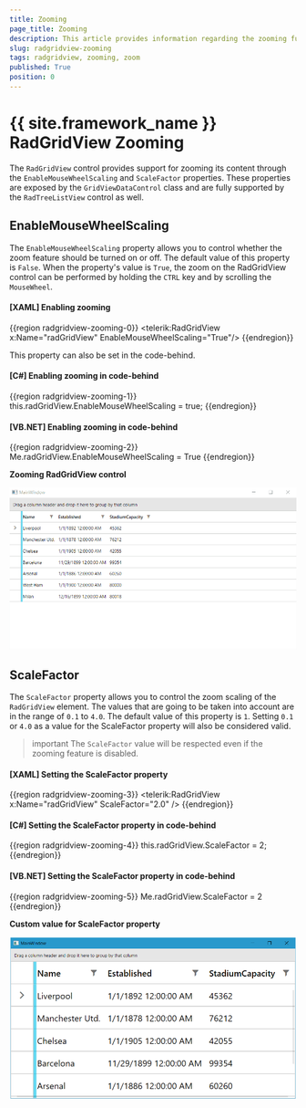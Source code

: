 ```yaml
---
title: Zooming
page_title: Zooming
description: This article provides information regarding the zooming functionality of the RadGridView control.
slug: radgridview-zooming
tags: radgridview, zooming, zoom
published: True
position: 0
---
```


# {{ site.framework_name }} RadGridView Zooming

The `RadGridView` control provides support for zooming its content through the `EnableMouseWheelScaling` and `ScaleFactor` properties. These properties are exposed by the `GridViewDataControl` class and are fully supported by the `RadTreeListView` control as well.

## EnableMouseWheelScaling

The `EnableMouseWheelScaling` property allows you to control whether the zoom feature should be turned on or off. The default value of this property is `False`. When the property's value is `True`, the zoom on the RadGridView control can be performed by holding the `CTRL` key and by scrolling the `MouseWheel`.

#### __[XAML] Enabling zooming__
{{region radgridview-zooming-0}}
    <Grid>
        <telerik:RadGridView x:Name="radGridView" EnableMouseWheelScaling="True"/>
    </Grid>
{{endregion}}

This property can also be set in the code-behind.

#### __[C#] Enabling zooming in code-behind__
{{region radgridview-zooming-1}}
    this.radGridView.EnableMouseWheelScaling = true;
{{endregion}}

#### __[VB.NET] Enabling zooming in code-behind__
{{region radgridview-zooming-2}}
    Me.radGridView.EnableMouseWheelScaling = True
{{endregion}}

__Zooming RadGridView control__

![Zooming RadGridView control](images/radgridview-zooming-gif.gif) 

## ScaleFactor

The `ScaleFactor` property allows you to control the zoom scaling of the `RadGridView` element. The values that are going to be taken into account are in the range of `0.1` to `4.0`. The default value of this property is `1`. Setting `0.1` or `4.0` as a value for the ScaleFactor property will also be considered valid.

>important The `ScaleFactor` value will be respected even if the zooming feature is disabled.

#### __[XAML] Setting the ScaleFactor property__
{{region radgridview-zooming-3}}
    <Grid>
        <telerik:RadGridView x:Name="radGridView" ScaleFactor="2.0" />
    </Grid>
{{endregion}}

#### __[C#] Setting the ScaleFactor property in code-behind__
{{region radgridview-zooming-4}}
    this.radGridView.ScaleFactor = 2;
{{endregion}}

#### __[VB.NET] Setting the ScaleFactor property in code-behind__
{{region radgridview-zooming-5}}
    Me.radGridView.ScaleFactor = 2
{{endregion}}

__Custom value for ScaleFactor property__

![Custom value for ScaleFactor property](images/radgridview-zooming-scalefactor.PNG)
